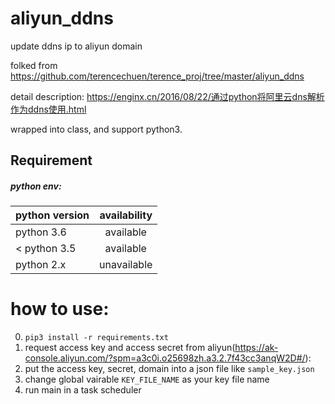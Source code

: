 # aliyun_ddns
update ddns ip to aliyun domain

folked from https://github.com/terencechuen/terence_proj/tree/master/aliyun_ddns

detail description: 
https://enginx.cn/2016/08/22/通过python将阿里云dns解析作为ddns使用.html

wrapped into class, and support python3.


## Requirement
##### python env:

| python version        | availability |
| ------------- |:-------------:|
|python 3.6| available |
|< python 3.5 | available     |
|python 2.x| unavailable |



# how to use:
0. `pip3 install -r requirements.txt`
1. request access key and access secret from aliyun(https://ak-console.aliyun.com/?spm=a3c0i.o25698zh.a3.2.7f43cc3anqW2D#/):
2. put the access key, secret, domain into a json file like `sample_key.json`
3. change global vairable `KEY_FILE_NAME` as your key file name
4. run main in a task scheduler
